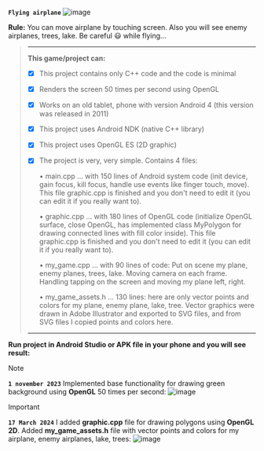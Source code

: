 **`Flying airplane`** ![image](https://github.com/EvgenProjects/AndroidNative_BasicGame/assets/38002631/118ae6b0-f710-4c7c-8dc1-68d329f74245)

**Rule:**
You can move airplane by touching screen. Also you will see enemy airplanes, trees, lake. Be careful :smiley: while flying...
  
  
>----------------------------
> **This game/project can:**
> 
> - [x] This project contains only C++ code and the code is minimal
> 
> - [x] Renders the screen 50 times per second using OpenGL
> 
> - [x] Works on an old tablet, phone with version Android 4 (this version was released in 2011)
> 
> - [x] This project uses Android NDK (native C++ library)
> 
> - [x] This project uses  OpenGL ES (2D graphic)
> 
> - [x] The project is very, very simple. Contains 4 files:
> 
>     • main.cpp ... with 150 lines of Android system code (init device, gain focus, kill focus, handle use events like finger touch, move). This file graphic.cpp is finished and you don't need to edit it (you can edit it if you really want to).
>
>     • graphic.cpp ... with 180 lines of OpenGL code (initialize OpenGL surface, close OpenGL, has implemented class MyPolygon for drawing connected lines with fill color inside). This file graphic.cpp is finished and you don't need to edit it (you can edit it if you really want to).
> 
>     • my_game.cpp ... with 90 lines of code: Put on scene my plane, enemy planes, trees, lake. Moving camera on each frame. Handling tapping on the screen and moving my plane left, right.
> 
>     • my_game_assets.h ... 130 lines: here are only vector points and colors for my plane, enemy plane, lake, tree. Vector graphics were drawn in Adobe Illustrator and exported to SVG files, and from SVG files I copied points and colors here.
>----------------------------
  
**Run project in Android Studio or APK file in your phone and you will see result:**
  
> [!NOTE]
> **`1 november 2023`** Implemented base functionality for drawing green background using **OpenGL** 50 times per second:
![image](https://github.com/EvgenProjects/AndroidNative_BasicGame/assets/38002631/1cf96e17-2848-4375-b45a-ec7d93680ed3)
  
                      
                 
> [!IMPORTANT]
> **`17 March 2024`**
> I added **graphic.cpp** file for drawing polygons using **OpenGL 2D**. Added **my_game_assets.h** file with vector points and colors for my airplane, enemy airplanes, lake, trees:
![image](https://github.com/EvgenProjects/AndroidNative_BasicGame/assets/38002631/a61833b4-6741-462c-9ff7-26c8d9dee845)
